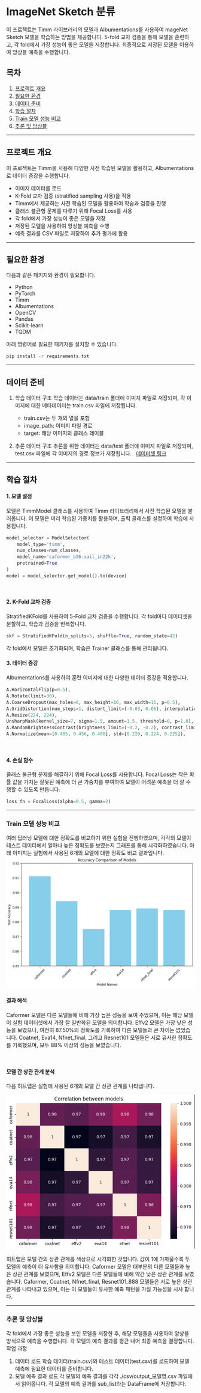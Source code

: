 # ImageNet Sketch 분류

이 프로젝트는 Timm 라이브러리의 모델과 Albumentations를 사용하여 mageNet Sketch 모델을 학습하는 방법을 제공합니다. 5-fold 교차 검증을 통해 모델을 훈련하고, 각 fold에서 가장 성능이 좋은 모델을 저장합니다. 최종적으로 저장된 모델을 이용하여 앙상블 예측을 수행합니다.

## 목차

1. [프로젝트 개요](#프로젝트-개요)
2. [필요한 환경](#필요한-환경)
3. [데이터 준비](#데이터-준비)
4. [학습 절차](#학습-절차)
5. [Train 모델 성능 비교](#train-모델-성능-비교)
6. [추론 및 앙상블](#추론-및-앙상블)

---

## 프로젝트 개요

이 프로젝트는 Timm을 사용해 다양한 사전 학습된 모델을 활용하고, Albumentations로 데이터 증강을 수행합니다. 

- 이미지 데이터를 로드
- K-Fold 교차 검증 (stratified sampling 사용)을 적용
- Timm에서 제공하는 사전 학습된 모델을 활용하여 학습과 검증을 진행
- 클래스 불균형 문제를 다루기 위해 Focal Loss를 사용
- 각 fold에서 가장 성능이 좋은 모델을 저장
- 저장된 모델을 사용하여 앙상블 예측을 수행
- 예측 결과를 CSV 파일로 저장하여 추가 평가에 활용

---

## 필요한 환경

다음과 같은 패키지와 환경이 필요합니다.
- Python
- PyTorch
- Timm
- Albumentations
- OpenCV
- Pandas
- Scikit-learn
- TQDM

아래 명령어로 필요한 패키지를 설치할 수 있습니다.

```bash
pip install -r requirements.txt
```

---
## 데이터 준비
1. 학습 데이터 구조
학습 데이터는 data/train 폴더에 이미지 파일로 저장되며, 각 이미지에 대한 메타데이터는 train.csv 파일에 저장됩니다.
    - train.csv는 두 개의 열을 포함
    - image_path: 이미지 파일 경로
    - target: 해당 이미지의 클래스 레이블

2. 추론 데이터 구조
추론을 위한 데이터는 data/test 폴더에 이미지 파일로 저장되며, test.csv 파일에 각 이미지의 경로 정보가 저장됩니다.
&nbsp;
[데이터셋 링크](https://drive.google.com/file/d/1ndQ5TLa8OEfsp-2mypHDBdSNyKaqW6qq/view?usp=sharing)


---
## 학습 절차

#### 1. 모델 설정
모델은 TimmModel 클래스를 사용하여 Timm 라이브러리에서 사전 학습된 모델을 불러옵니다. 이 모델은 미리 학습된 가중치를 활용하며, 출력 클래스를 설정하여 학습에 사용됩니다.

```python
model_selector = ModelSelector(
    model_type='timm', 
    num_classes=num_classes,
    model_name='caformer_b36.sail_in22k', 
    pretrained=True
)
model = model_selector.get_model().to(device)
```
&nbsp;
#### 2. K-Fold 교차 검증
StratifiedKFold를 사용하여 5-Fold 교차 검증을 수행합니다. 
각 fold마다 데이터셋을 분할하고, 학습과 검증을 반복합니다.
```python
skf = StratifiedKFold(n_splits=5, shuffle=True, random_state=42)
```
각 fold에서 모델은 초기화되며, 학습은 Trainer 클래스를 통해 관리됩니다.
&nbsp;
#### 3. 데이터 증강
Albumentations를 사용하여 훈련 이미지에 대한 다양한 데이터 증강을 적용합니다. 
```python
A.HorizontalFlip(p=0.5), 
A.Rotate(limit=30),
A.CoarseDropout(max_holes=8, max_height=16, max_width=16, p=0.5), 
A.GridDistortion(num_steps=1, distort_limit=(-0.03, 0.05), interpolation=2, border_mode=0, value=(255, 255, 255), p=1) 
A.Resize(224, 224), 
UnsharpMask(kernel_size=7, sigma=1.5, amount=1.5, threshold=0, p=1.0),  
A.RandomBrightnessContrast(brightness_limit=(-0.2, -0.2), contrast_limit=0, p=1.0), 
A.Normalize(mean=[0.485, 0.456, 0.406], std=[0.229, 0.224, 0.225]),           
```
&nbsp;
#### 4. 손실 함수
클래스 불균형 문제를 해결하기 위해 Focal Loss를 사용합니다. Focal Loss는 작은 확률 값을 가지는 잘못된 예측에 더 큰 가중치를 부여하여 모델이 어려운 예측을 더 잘 수행할 수 있도록 만듭니다.
```python
loss_fn = FocalLoss(alpha=0.5, gamma=2)
```

---
### Train 모델 성능 비교
여러 딥러닝 모델에 대한 정확도를 비교하기 위한 실험을 진행하였으며, 각각의 모델이 테스트 데이터에서 얼마나 높은 정확도를 보였는지 그래프를 통해 시각화하였습니다. 아래 이미지는 실험에서 사용된 6개의 모델에 대한 정확도 비교 결과입니다.
![모델 성능 비교 그래프](./model_result/model_acc.png)
#### 결과 해석
Caformer 모델은 다른 모델들에 비해 가장 높은 성능을 보여 주었으며, 이는 해당 모델이 실험 데이터셋에서 가장 잘 일반화된 모델을 의미합니다.
Effv2 모델은 가장 낮은 성능을 보였으나, 여전히 87.50%의 정확도를 기록하여 다른 모델들과 큰 차이는 없었습니다.
Coatnet, Eva14, Nfnet_final, 그리고 Resnet101 모델들은 서로 유사한 정확도를 기록했으며, 모두 88% 이상의 성능을 보였습니다.

&nbsp;
#### 모델 간 상관 관계 분석
다음 히트맵은 실험에 사용된 6개의 모델 간 상관 관계를 나타냅니다.

![모델 상관관계](./model_result/correlation.png)

히트맵은 모델 간의 상관 관계를 색상으로 시각화한 것입니다. 
값이 1에 가까울수록 두 모델의 예측이 더 유사함을 의미합니다.
Caformer 모델은 대부분의 다른 모델들과 높은 상관 관계를 보였으며,
Effv2 모델은 다른 모델들에 비해 약간 낮은 상관 관계를 보였습니다.
Caformer, Coatnet, Nfnet_final, Resnet101_888 모델들은 서로 높은 상관 관계를 나타내고 있으며, 
이는 이 모델들이 유사한 예측 패턴을 가질 가능성을 시사 합니다.

----
### 추론 및 앙상블
각 fold에서 가장 좋은 성능을 보인 모델을 저장한 후, 해당 모델들을 사용하여 앙상블 방식으로 예측을 수행합니다. 각 모델의 예측 결과를 평균 내어 최종 예측을 결정합니다.
작업 과정
1. 데이터 로드
    학습 데이터(train.csv)와 테스트 데이터(test.csv)를 로드하여 모델 예측에 필요한 데이터를 준비합니다.
2. 모델 예측 결과 로드
    각 모델의 예측 결과를 각각 ./csv/output_모델명.csv 파일에서 읽어옵니다.
    각 모델의 예측 결과를 sub_list라는 DataFrame에 저장합니다.
